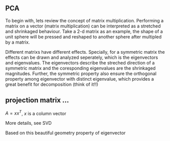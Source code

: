 ## PCA
To begin with, lets review the concept of matrix multiplication. Performing a matrix on a vector (matrix multiplication) can be interpreted as a stretched and shrinkaged behaviour. Take a 2-d matrix as an example, the shape of a unit sphere will be pressed and reshaped to another sphere after multipled by a matrix. 

Different matrixs have different effects. Specially, for a symmetric matrix the effects can be drawn and analyzed seperately, which is the eigenvectors and eigenvalues. The eigenvectors describe the streched direction of a symmetric matrix and the coresponding eigenvalues are the shrinkaged magnitudes. Further, the symmetric property also ensure the orthogonal property among eigenvector with distinct eigenvalue, which provides a great benefit for decomposition (think of it!!)

## projection matrix ...

$A = xx^T$, $x$ is a column vector

More details, see SVD

Based on this beautiful geometry property of eigenvector








